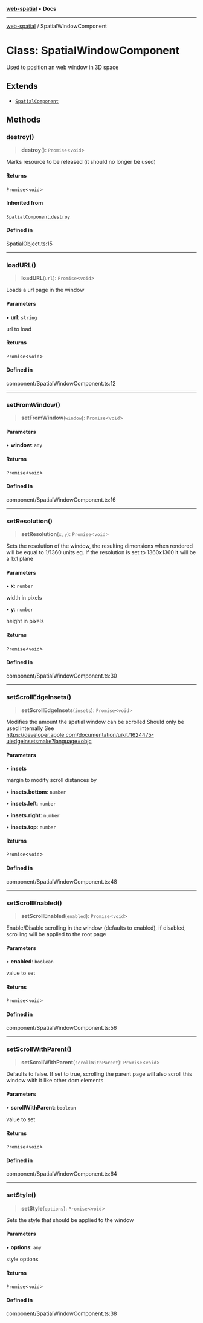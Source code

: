 [**web-spatial**](../README.md) • **Docs**

***

[web-spatial](../globals.md) / SpatialWindowComponent

# Class: SpatialWindowComponent

Used to position an web window in 3D space

## Extends

- [`SpatialComponent`](SpatialComponent.md)

## Methods

### destroy()

> **destroy**(): `Promise`\<`void`\>

Marks resource to be released (it should no longer be used)

#### Returns

`Promise`\<`void`\>

#### Inherited from

[`SpatialComponent`](SpatialComponent.md).[`destroy`](SpatialComponent.md#destroy)

#### Defined in

SpatialObject.ts:15

***

### loadURL()

> **loadURL**(`url`): `Promise`\<`void`\>

Loads a url page in the window

#### Parameters

• **url**: `string`

url to load

#### Returns

`Promise`\<`void`\>

#### Defined in

component/SpatialWindowComponent.ts:12

***

### setFromWindow()

> **setFromWindow**(`window`): `Promise`\<`void`\>

#### Parameters

• **window**: `any`

#### Returns

`Promise`\<`void`\>

#### Defined in

component/SpatialWindowComponent.ts:16

***

### setResolution()

> **setResolution**(`x`, `y`): `Promise`\<`void`\>

Sets the resolution of the window, the resulting dimensions when rendered will be equal to 1/1360 units
eg. if the resolution is set to 1360x1360 it will be a 1x1 plane

#### Parameters

• **x**: `number`

width in pixels

• **y**: `number`

height in pixels

#### Returns

`Promise`\<`void`\>

#### Defined in

component/SpatialWindowComponent.ts:30

***

### setScrollEdgeInsets()

> **setScrollEdgeInsets**(`insets`): `Promise`\<`void`\>

Modifies the amount the spatial window can be scrolled
Should only be used internally
See https://developer.apple.com/documentation/uikit/1624475-uiedgeinsetsmake?language=objc

#### Parameters

• **insets**

margin to modify scroll distances by

• **insets.bottom**: `number`

• **insets.left**: `number`

• **insets.right**: `number`

• **insets.top**: `number`

#### Returns

`Promise`\<`void`\>

#### Defined in

component/SpatialWindowComponent.ts:48

***

### setScrollEnabled()

> **setScrollEnabled**(`enabled`): `Promise`\<`void`\>

Enable/Disable scrolling in the window (defaults to enabled), if disabled, scrolling will be applied to the root page

#### Parameters

• **enabled**: `boolean`

value to set

#### Returns

`Promise`\<`void`\>

#### Defined in

component/SpatialWindowComponent.ts:56

***

### setScrollWithParent()

> **setScrollWithParent**(`scrollWithParent`): `Promise`\<`void`\>

Defaults to false. If set to true, scrolling the parent page will also scroll this window with it like other dom elements

#### Parameters

• **scrollWithParent**: `boolean`

value to set

#### Returns

`Promise`\<`void`\>

#### Defined in

component/SpatialWindowComponent.ts:64

***

### setStyle()

> **setStyle**(`options`): `Promise`\<`void`\>

Sets the style that should be applied to the window

#### Parameters

• **options**: `any`

style options

#### Returns

`Promise`\<`void`\>

#### Defined in

component/SpatialWindowComponent.ts:38
